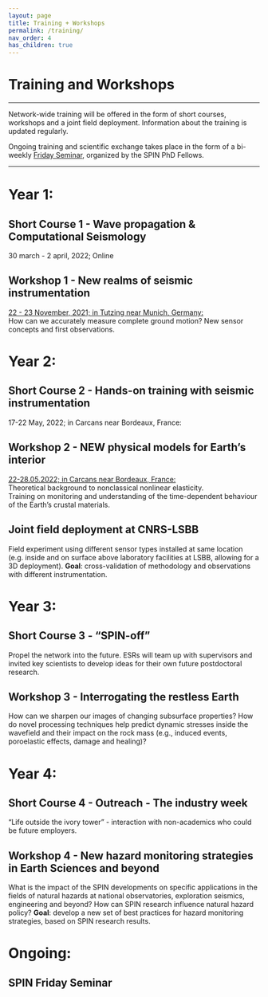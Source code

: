 ```yaml
---
layout: page
title: Training + Workshops
permalink: /training/
nav_order: 4
has_children: true
---
```


# Training and Workshops

---
Network-wide training will be offered in the form of short courses, workshops and a joint field deployment. Information about the training is updated regularly. 

Ongoing training and scientific exchange takes place in the form of a bi-weekly [Friday Seminar](../outreach/seminars/), organized by the SPIN PhD Fellows. 

---

# Year 1: 

## Short Course 1 - Wave propagation & Computational Seismology
30 march - 2 april, 2022; Online

## Workshop 1 - New realms of seismic instrumentation
[22 - 23 November, 2021;  in Tutzing near Munich, Germany:](/ws1/ws1_venue.md)    
How can we accurately measure complete ground motion? 
New sensor concepts and first observations.

# Year 2: 

## Short Course 2 - Hands-on training with seismic instrumentation
17-22 May, 2022; in Carcans near Bordeaux, France:   

## Workshop 2 - NEW physical models for Earth’s interior                     
[22-28.05.2022; in Carcans near Bordeaux, France:](/ws2/ws2_overview.md)    
Theoretical background to nonclassical nonlinear elasticity.   
Training on monitoring and understanding of the time-dependent behaviour of the Earth’s crustal materials.

## Joint field deployment at CNRS-LSBB
Field experiment using different sensor types installed at same location (e.g. inside and on surface above laboratory facilities at LSBB, allowing for
a 3D deployment). 
**Goal**: cross-validation of methodology and observations with different instrumentation. 

# Year 3:

## Short Course 3 - “SPIN-off”  
Propel the network into the future. ESRs will team up with 
supervisors and invited key scientists to develop ideas for their 
own future postdoctoral research.

## Workshop 3 - Interrogating the restless Earth
How can we sharpen our images of changing subsurface 
properties? How do novel processing techniques help predict 
dynamic stresses inside the wavefield and their impact on the rock 
mass (e.g., induced events, poroelastic effects, damage and healing)? 


# Year 4:

## Short Course 4 - Outreach - The industry week       
“Life outside the ivory tower” - interaction with non-academics 
who could be future employers.

## Workshop 4 - New hazard monitoring strategies in Earth Sciences and beyond 
What is the impact of the SPIN developments on specific 
applications in the fields of natural hazards at national 
observatories, exploration seismics, engineering and beyond? 
How can SPIN research influence natural hazard policy?
**Goal**: develop a new set of best practices for hazard monitoring 
strategies, based on SPIN research results. 

# Ongoing: 

## SPIN Friday Seminar
